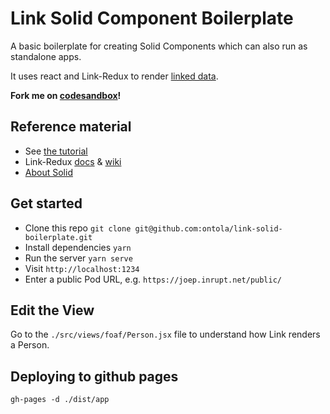 # Link Solid Component Boilerplate

A basic boilerplate for creating Solid Components which can also run as standalone apps.

It uses react and Link-Redux to render [linked data](https://ontola.io/what-is-linked-data/).

**Fork me on [codesandbox](https://codesandbox.io/s/github/ontola/link-solid-boilerplate/tree/master/?file=/src/app.tsx)!**

## Reference material

- See [the tutorial](https://ontola.io/blog/rdf-solid-react-tutorial-link/)
- Link-Redux [docs](https://fletcher91.github.io/link-redux/) & [wiki](https://github.com/fletcher91/link-redux/wiki)
- [About Solid](https://github.com/solid/solid)

## Get started

- Clone this repo `git clone git@github.com:ontola/link-solid-boilerplate.git`
- Install dependencies `yarn`
- Run the server `yarn serve`
- Visit `http://localhost:1234`
- Enter a public Pod URL, e.g. `https://joep.inrupt.net/public/`

## Edit the View

Go to the `./src/views/foaf/Person.jsx` file to understand how Link renders a Person.

## Deploying to github pages

`gh-pages -d ./dist/app`
